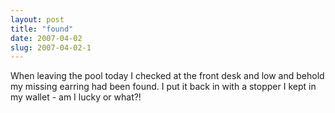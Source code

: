 ```yaml
---
layout: post
title: "found"
date: 2007-04-02
slug: 2007-04-02-1
---
```


When leaving the pool today I checked at the front desk and low and behold my missing earring had been found. I put it back in with a stopper I kept in my wallet - am I lucky or what?!
